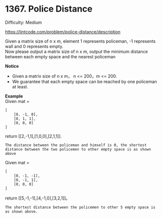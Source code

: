 # 1367. Police Distance

Difficulty: Medium

https://lintcode.com/problem/police-distance/description

Given a matrix size of n x m, element 1 represents policeman, -1 represents wall and 0 represents empty.  
Now please output a matrix size of n x m, output the minimum distance between each empty space and the nearest policeman

**Notice**  
* Given a matrix size of n x m， n <= 200，m <= 200.
* We guarantee that each empty space can be reached by one policeman at least.

**Example**  
Given mat =
```
[
    [0, -1, 0],
    [0, 1, 1],
    [0, 0, 0]
]
```
return [[2,-1,1],[1,0,0],[2,1,1]].
```
The distance between the policeman and himself is 0, the shortest distance between the two policemen to other empty space is as shown above
```
Given mat =
```
[
    [0, -1, -1],
    [0, -1, 1],
    [0, 0, 0]
]
```
return [[5,-1,-1],[4,-1,0],[3,2,1]]。
```
The shortest distance between the policemen to other 5 empty space is as shown above.
```
